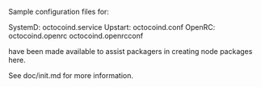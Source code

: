 Sample configuration files for:

SystemD: octocoind.service
Upstart: octocoind.conf
OpenRC:  octocoind.openrc
         octocoind.openrcconf

have been made available to assist packagers in creating node packages here.

See doc/init.md for more information.
